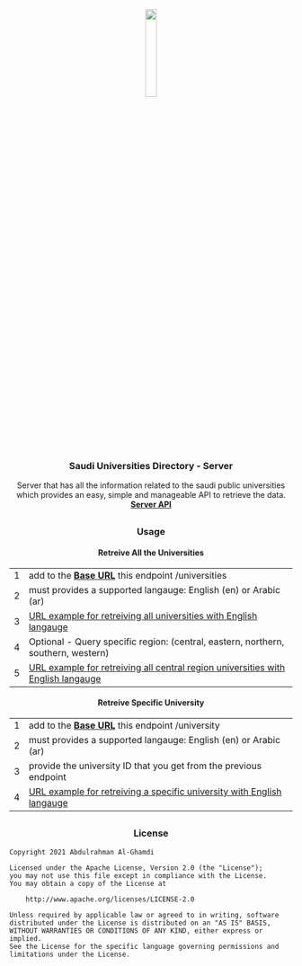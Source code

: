 <div align="center"><img src="https://i.ibb.co/mNRtFcB/icon.png" width="20%"></div>

<h3 align="center">Saudi Universities Directory - Server</h3>

<p align="center">
  Server that has all the information related to the saudi public universities<br>
  which provides an easy, simple and manageable API to retrieve the data.<br>
  <b><a href="https://saudiuniversitiesdirectory.herokuapp.com/api/v1" target="_blank">Server API</b></a>
</p>

##

<h3 align="center">Usage</h3>

<h4 align="center">Retreive All the Universities</h4>

<table align="center">
    <tr><td align="center">1</td><td>add to the <b><a href="https://saudiuniversitiesdirectory.herokuapp.com/api/v1" target="_blank">Base URL</b></a> this endpoint /universities</td></tr>
    <tr><td align="center">2</td><td>must provides a supported langauge: English (en) or Arabic (ar)</td></tr>
    <tr><td align="center">3</td><td><a href="https://saudiuniversitiesdirectory.herokuapp.com/api/v1/universities/en" target="_blank">URL example for retreiving all universities with English langauge</a></td></tr>
    <tr><td align="center">4</td><td>Optional - Query specific region: (central, eastern, northern, southern, western)</td></tr>
    <tr><td align="center">5</td><td><a href="https://saudiuniversitiesdirectory.herokuapp.com/api/v1/universities/en?region=central" target="_blank">URL example for retreiving all central region universities with English langauge</a></td></tr>
</table>

<h4 align="center">Retreive Specific University</h4>

<table align="center">
    <tr><td align="center">1</td><td>add to the <b><a href="https://saudiuniversitiesdirectory.herokuapp.com/api/v1" target="_blank">Base URL</b></a> this endpoint /university</td></tr>
    <tr><td align="center">2</td><td>must provides a supported langauge: English (en) or Arabic (ar)</td></tr>
    <tr><td align="center">3</td><td>provide the university ID that you get from the previous endpoint</td></tr>
    <tr><td align="center">4</td><td><a href="https://saudiuniversitiesdirectory.herokuapp.com/api/v1/university/en?id=107" target="_blank">URL example for retreiving a specific university with English langauge</a></td></tr>
</table>

##

<h3 align="center">License</h3>

```
Copyright 2021 Abdulrahman Al-Ghamdi

Licensed under the Apache License, Version 2.0 (the "License");
you may not use this file except in compliance with the License.
You may obtain a copy of the License at

    http://www.apache.org/licenses/LICENSE-2.0

Unless required by applicable law or agreed to in writing, software
distributed under the License is distributed on an "AS IS" BASIS,
WITHOUT WARRANTIES OR CONDITIONS OF ANY KIND, either express or implied.
See the License for the specific language governing permissions and
limitations under the License.
```
